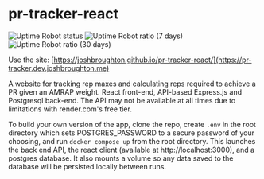 # pr-tracker-react

![Uptime Robot status](https://img.shields.io/uptimerobot/status/m795401477-243babb8a2eda3bfd5ce5511)
![Uptime Robot ratio (7 days)](https://img.shields.io/uptimerobot/ratio/7/m795401477-243babb8a2eda3bfd5ce5511)
![Uptime Robot ratio (30 days)](https://img.shields.io/uptimerobot/ratio/m795401477-243babb8a2eda3bfd5ce5511)


Use the site: [https://joshbroughton.github.io/pr-tracker-react/](https://pr-tracker.dev.joshbroughton.me)

A website for tracking rep maxes and calculating reps required to achieve a PR given an AMRAP weight.
React front-end, API-based Express.js and Postgresql back-end. The API may not be available at all times due to
limitations with render.com's free tier.

To build your own version of the app, clone the repo, create `.env` in the root directory which sets POSTGRES_PASSWORD to a secure password of your choosing, and run `docker compose up` from the root directory. This launches
the back end API, the react client (available at http://localhost:3000), and a postgres database. It also mounts a volume so any data saved to the database will be persisted locally between runs.
